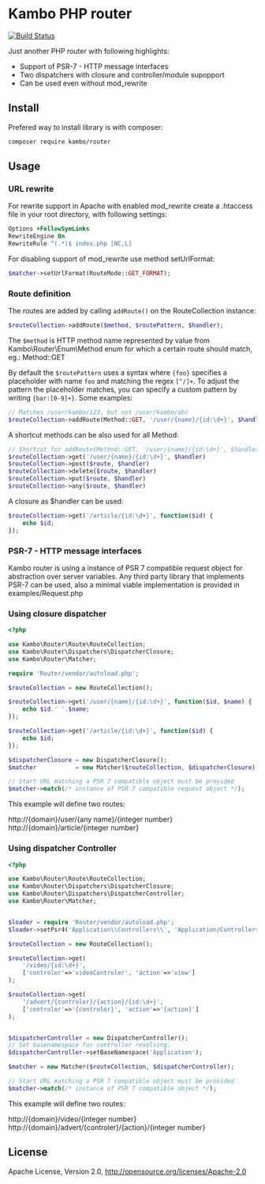 # Kambo PHP router
[![Build Status](https://img.shields.io/travis/kambo-1st/KamboRouter.svg?branch=master&style=flat-square)](https://travis-ci.org/kambo-1st/KamboRouter)

Just another PHP router with following highlights:

* Support of PSR-7 - HTTP message interfaces
* Two dispatchers with closure and controller/module supopport 
* Can be used even without mod_rewrite

## Install

Prefered way to install library is with composer:
```sh
composer require kambo/router
```

## Usage

### URL rewrite

For rewrite support in Apache with enabled mod_rewrite create a .htaccess file in your root directory, with following settings:

```apache
Options +FollowSymLinks
RewriteEngine On
RewriteRule ^(.*)$ index.php [NC,L]
```

For disabling support of mod_rewrite use method setUrlFormat:
```php
$matcher->setUrlFormat(RouteMode::GET_FORMAT);
```

### Route definition
The routes are added by calling `addRoute()` on the RouteCollection instance:

```php
$routeCollection->addRoute($method, $routePattern, $handler);
```

The `$method` is HTTP method name represented by value from Kambo\Router\Enum\Method enum for which a certain route should match, eg.: Method::GET

By default the `$routePattern` uses a syntax where `{foo}` specifies a placeholder with name `foo`
and matching the regex `[^/]+`. To adjust the pattern the placeholder matches, you can specify
a custom pattern by writing `{bar:[0-9]+}`. Some examples:

```php
// Matches /user/kambo/123, but not /user/kambo/abc
$routeCollection->addRoute(Method::GET, '/user/{name}/{id:\d+}', $handler);
```

A shortcut methods can be also used for all Method:

```php
// Shortcut for addRoute(Method::GET, '/user/{name}/{id:\d+}', $handler);
$routeCollection->get('/user/{name}/{id:\d+}', $handler) 
$routeCollection->post($route, $handler)
$routeCollection->delete($route, $handler)
$routeCollection->put($route, $handler)
$routeCollection->any($route, $handler)
```
A closure as $handler can be used:

```php
$routeCollection->get('/article/{id:\d+}', function($id) {
    echo $id;
});
```

### PSR-7 - HTTP message interfaces
Kambo router is using a instance of PSR 7 compatible request object for abstraction over server variables. Any third party library that implements PSR-7 can be used, also a minimal viable implementation is provided in examples/Request.php 

### Using closure dispatcher

```php
<?php

use Kambo\Router\Route\RouteCollection;
use Kambo\Router\Dispatchers\DispatcherClosure;
use Kambo\Router\Matcher;

require 'Router/vendor/autoload.php';

$routeCollection = new RouteCollection();

$routeCollection->get('/user/{name}/{id:\d+}', function($id, $name) {
    echo $id.' '.$name;
});

$routeCollection->get('/article/{id:\d+}', function($id) {
    echo $id;
});

$dispatcherClosure = new DispatcherClosure();
$matcher           = new Matcher($routeCollection, $dispatcherClosure);

// Start URL matching a PSR 7 compatible object must be provided
$matcher->match(/* instance of PSR 7 compatible request object */);
```

This example will define two routes:

http://{domain}/user/{any name}/{integer number}
http://{domain}/article/{integer number}


### Using dispatcher Controller

```php
<?php

use Kambo\Router\Route\RouteCollection;
use Kambo\Router\Dispatchers\DispatcherClosure;
use Kambo\Router\Dispatchers\DispatcherController;
use Kambo\Router\Matcher;


$loader = require 'Router/vendor/autoload.php';
$loader->setPsr4('Application\\Controllers\\', 'Application/Controllers');

$routeCollection = new RouteCollection();

$routeCollection->get(
    '/video/{id:\d+}',
    ['controler'=>'videoControler', 'action'=>'view']
);

$routeCollection->get(
    '/advert/{controler}/{action}/{id:\d+}',
    ['controler'=>'{controler}', 'action'=>'{action}']
);


$dispatcherController = new DispatcherController();
// Set basenamespace for controller resolving.
$dispatcherController->setBaseNamespace('Application');

$matcher = new Matcher($routeCollection, $dispatcherController);

// Start URL matching a PSR 7 compatible object must be provided.
$matcher->match(/* instance of PSR 7 compatible object */);

```

This example will define two routes:

http://{domain}/video/{integer number}
http://{domain}/advert/{controler}/{action}/{integer number}

## License
Apache License, Version 2.0, http://opensource.org/licenses/Apache-2.0